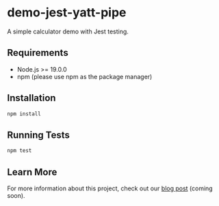 # demo-jest-yatt-pipe

A simple calculator demo with Jest testing.

## Requirements

- Node.js >= 19.0.0
- npm (please use npm as the package manager)

## Installation

```bash
npm install
```

## Running Tests

```bash
npm test
```

## Learn More

For more information about this project, check out our [blog post](https://example.com/blog-post) (coming soon).
